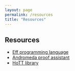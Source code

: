 ```yaml
---
layout: page
permalink: /resources
title: "Resources"
---
```


## Resources

* [Eff programming language](https://www.eff-lang.org)
* [Andromeda proof assistant](https://www.andromeda-prover.org)
* [HoTT library](https://github.com/HoTT/HoTT)
